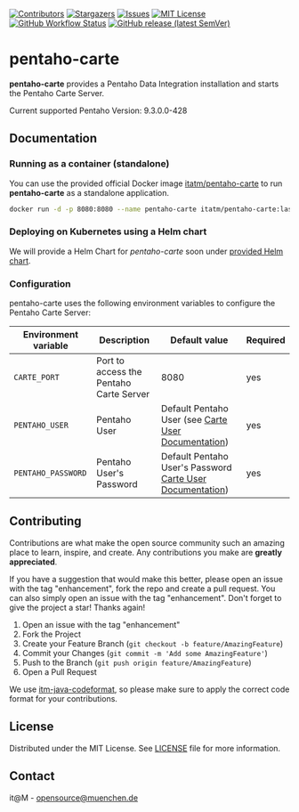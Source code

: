 <!-- PROJECT SHIELDS -->

[![Contributors][contributors-shield]][contributors-url]
[![Stargazers][stars-shield]][stars-url]
[![Issues][issues-shield]][issues-url]
[![MIT License][license-shield]][license-url]
[![GitHub Workflow Status][github-workflow-status]][github-workflow-status-url]
[![GitHub release (latest SemVer)][release-shield]][release-url]

# pentaho-carte

**pentaho-carte** provides a Pentaho Data Integration installation and starts the Pentaho Carte Server.

Current supported Pentaho Version: 9.3.0.0-428

## Documentation

### Running as a container (standalone)

You can use the provided official Docker image [itatm/pentaho-carte](https://hub.docker.com/r/itatm/pentaho-carte) to run **pentaho-carte** as a standalone application.

```sh
docker run -d -p 8080:8080 --name pentaho-carte itatm/pentaho-carte:lastest
```

### Deploying on Kubernetes using a Helm chart

We will provide a Helm Chart for *pentaho-carte* soon under [provided Helm chart][helm-chart-github].

<!-- If you want to deploy pentaho-carte on a Kubernetes cluster, you can use the [provided Helm chart][helm-chart-github].-->

### Configuration

pentaho-carte uses the following environment variables to configure the Pentaho Carte Server:

| Environment variable | Description                             | Default value                                                                                                                                              | Required |
|----------------------|-----------------------------------------|------------------------------------------------------------------------------------------------------------------------------------------------------------| -------- |
| `CARTE_PORT`         | Port to access the Pentaho Carte Server | 8080                                                                                                                                                       | yes      |
| `PENTAHO_USER`       | Pentaho User                            | Default Pentaho User (see [Carte User Documentation](https://pentaho-public.atlassian.net/wiki/spaces/EAI/pages/372704158/Carte+User+Documentation))       | yes      |  
| `PENTAHO_PASSWORD`   | Pentaho User's Password                 | Default Pentaho User's Password [Carte User Documentation](https://pentaho-public.atlassian.net/wiki/spaces/EAI/pages/372704158/Carte+User+Documentation)) | yes      |  

## Contributing

Contributions are what make the open source community such an amazing place to learn, inspire, and create. Any contributions you make are **greatly appreciated**.

If you have a suggestion that would make this better, please open an issue with the tag "enhancement", fork the repo and create a pull request. You can also simply open an issue with the tag "enhancement".
Don't forget to give the project a star! Thanks again!

1. Open an issue with the tag "enhancement"
2. Fork the Project
3. Create your Feature Branch (`git checkout -b feature/AmazingFeature`)
4. Commit your Changes (`git commit -m 'Add some AmazingFeature'`)
5. Push to the Branch (`git push origin feature/AmazingFeature`)
6. Open a Pull Request

We use [itm-java-codeformat](https://github.com/it-at-m/itm-java-codeformat), so please make sure to apply the correct code format for your contributions.

## License

Distributed under the MIT License. See [LICENSE](LICENSE) file for more information.

## Contact

it@M - opensource@muenchen.de

[contributors-shield]: https://img.shields.io/github/contributors/it-at-m/pentaho-carte.svg?style=for-the-badge
[contributors-url]: https://github.com/it-at-m/pentaho-carte/graphs/contributors
[forks-shield]: https://img.shields.io/github/forks/it-at-m/pentaho-carte.svg?style=for-the-badge
[forks-url]: https://github.com/it-at-m/pentaho-carte/network/members
[stars-shield]: https://img.shields.io/github/stars/it-at-m/pentaho-carte.svg?style=for-the-badge
[stars-url]: https://github.com/it-at-m/pentaho-carte/stargazers
[issues-shield]: https://img.shields.io/github/issues/it-at-m/pentaho-carte.svg?style=for-the-badge
[issues-url]: https://github.com/it-at-m/pentaho-carte/issues
[license-shield]: https://img.shields.io/github/license/it-at-m/pentaho-carte.svg?style=for-the-badge
[license-url]: https://github.com/it-at-m/pentaho-carte/blob/main/LICENSE
[github-workflow-status]: https://img.shields.io/github/actions/workflow/status/it-at-m/pentaho-carte/build.yaml?style=for-the-badge
[github-workflow-status-url]: https://github.com/it-at-m/pentaho-carte/actions/workflows/build.yaml
[release-shield]: https://img.shields.io/github/v/release/it-at-m/pentaho-carte?sort=semver&style=for-the-badge
[release-url]: https://github.com/it-at-m/pentaho-carte/releases
[helm-chart-github]: https://artifacthub.io/packages/helm/it-at-m/pentaho-carte
